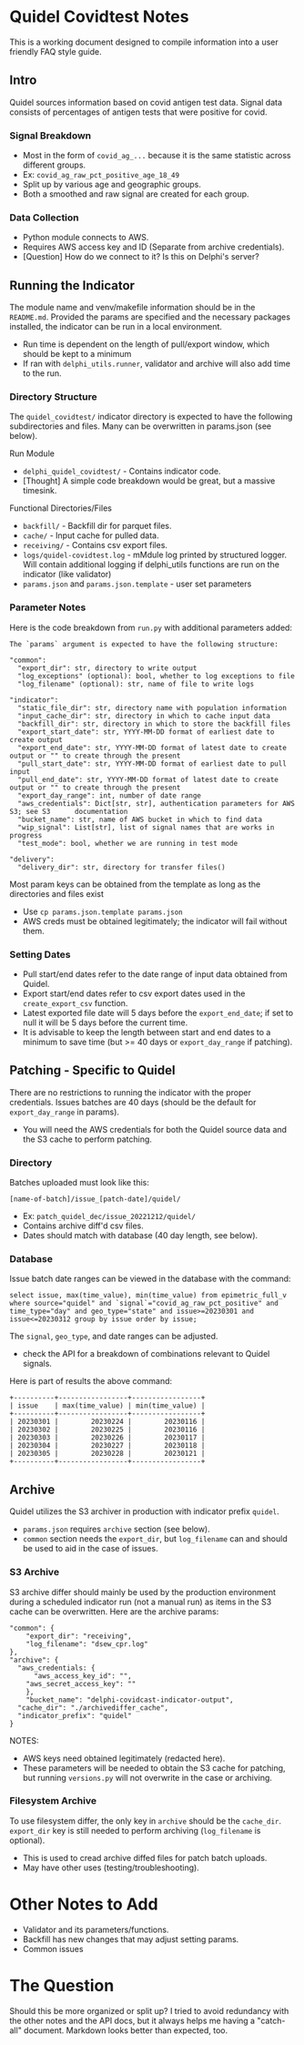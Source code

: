 # Quidel Covidtest Notes
This is a working document designed to compile information into a user friendly FAQ style guide. 

## Intro
Quidel sources information based on covid antigen test data. Signal data consists of percentages of antigen tests that were positive for covid.

### Signal Breakdown
- Most in the form of `covid_ag_...` because it is the same statistic across different groups.
- Ex: `covid_ag_raw_pct_positive_age_18_49`
- Split up by various age and geographic groups.
- Both a smoothed and raw signal are created for each group.

### Data Collection
- Python module connects to AWS. 
- Requires AWS access key and ID (Separate from archive credentials).
- [Question] How do we connect to it? Is this on Delphi's server?

## Running the Indicator
The module name and venv/makefile information should be in the `README.md`. Provided the params are specified and the necessary packages installed, the indicator can be run in a local environment.
- Run time is dependent on the length of pull/export window, which should be kept to a minimum
- If ran with `delphi_utils.runner`, validator and archive will also add time to the run.

### Directory Structure
The `quidel_covidtest/` indicator directory is expected to have the following subdirectories and files. Many can be overwritten in params.json (see below).

Run Module
- `delphi_quidel_covidtest/` - Contains indicator code.
- [Thought] A simple code breakdown would be great, but a massive timesink.

Functional Directories/Files
- `backfill/` - Backfill dir for parquet files.
- `cache/` - Input cache for pulled data.
- `receiving/` - Contains csv export files.
- `logs/quidel-covidtest.log` - mMdule log printed by structured logger. Will contain additional logging if delphi_utils functions are run on the indicator (like validator)
- `params.json` and `params.json.template` - user set parameters

### Parameter Notes
Here is the code breakdown from `run.py` with additional parameters added:
```
The `params` argument is expected to have the following structure:

"common":
  "export_dir": str, directory to write output
  "log_exceptions" (optional): bool, whether to log exceptions to file
  "log_filename" (optional): str, name of file to write logs

"indicator":
  "static_file_dir": str, directory name with population information
  "input_cache_dir": str, directory in which to cache input data
  "backfill_dir": str, directory in which to store the backfill files
  "export_start_date": str, YYYY-MM-DD format of earliest date to create output
  "export_end_date": str, YYYY-MM-DD format of latest date to create output or "" to create through the present
  "pull_start_date": str, YYYY-MM-DD format of earliest date to pull input
  "pull_end_date": str, YYYY-MM-DD format of latest date to create output or "" to create through the present
  "export_day_range": int, number of date range
  "aws_credentials": Dict[str, str], authentication parameters for AWS S3; see S3      documentation
  "bucket_name": str, name of AWS bucket in which to find data
  "wip_signal": List[str], list of signal names that are works in progress
  "test_mode": bool, whether we are running in test mode

"delivery":
  "delivery_dir": str, directory for transfer files()
```

Most param keys can be obtained from the template as long as the directories and files exist
- Use `cp params.json.template params.json`
- AWS creds must be obtained legitimately; the indicator will fail without them.

### Setting Dates
- Pull start/end dates refer to the date range of input data obtained from Quidel.
- Export start/end dates refer to csv export dates used in the `create_export_csv` function.
- Latest exported file date will 5 days before the `export_end_date`; if set to null it will be 5 days before the current time.
- It is advisable to keep the length between start and end dates to a minimum to save time (but >= 40 days or `export_day_range` if patching).

## Patching - Specific to Quidel

There are no restrictions to running the indicator with the proper credentials.	Issues batches are 40 days (should be the default for `export_day_range` in params).
  - You will need the AWS credentials for both the Quidel source data and the S3 cache to perform patching.

### Directory
Batches uploaded must look like this:

`[name-of-batch]/issue_[patch-date]/quidel/`
- Ex: `patch_quidel_dec/issue_20221212/quidel/`
- Contains archive diff'd csv files.
- Dates should match with database (40 day length, see below).

### Database
Issue batch date ranges can be viewed in the database with the command:

```
select issue, max(time_value), min(time_value) from epimetric_full_v where source="quidel" and `signal`="covid_ag_raw_pct_positive" and time_type="day" and geo_type="state" and issue>=20230301 and issue<=20230312 group by issue order by issue;
```
The `signal`, `geo_type`, and date ranges can be adjusted.
- check the API for a breakdown of combinations relevant to Quidel signals.

Here is part of results the above command:
```
+----------+-----------------+-----------------+
| issue    | max(time_value) | min(time_value) |
+----------+-----------------+-----------------+
| 20230301 |        20230224 |        20230116 |
| 20230302 |        20230225 |        20230116 |
| 20230303 |        20230226 |        20230117 |
| 20230304 |        20230227 |        20230118 |
| 20230305 |        20230228 |        20230121 |
+----------+-----------------+-----------------+
```

## Archive
Quidel utilizes the S3 archiver in production with indicator prefix `quidel`.
- `params.json` requires `archive` section (see below).
- `common` section needs the `export_dir`, but `log_filename` can and should be used to aid in the case of issues.

### S3 Archive
S3 archive differ should mainly be used by the production environment during a scheduled indicator run (not a manual run) as items in the S3 cache can be overwritten. Here are the archive params:
```
"common": {
    "export_dir": "receiving",
    "log_filename": "dsew_cpr.log"
},
"archive": {
  "aws_credentials: {
	  "aws_access_key_id": "",
    "aws_secret_access_key": ""
	},
	"bucket_name": "delphi-covidcast-indicator-output",
  "cache_dir": "./archivediffer_cache",
  "indicator_prefix": "quidel"
}
```
NOTES: 
- AWS keys need obtained legitimately (redacted here).
- These parameters will be needed to obtain the S3 cache for patching, but running `versions.py` will not overwrite in the case or archiving.

### Filesystem Archive
To use filesystem differ, the only key in `archive` should be the `cache_dir`. 
`export_dir` key is still needed to perform archiving (`log_filename` is optional).

- This is used to cread archive diffed files for patch batch uploads.
- May have other uses (testing/troubleshooting).

# Other Notes to Add
- Validator and its parameters/functions.
- Backfill has new changes that may adjust setting params.
- Common issues

# The Question 
Should this be more organized or split up? I tried to avoid redundancy with the other notes and the API docs, but it always helps me having a "catch-all" document. Markdown looks better than expected, too.

